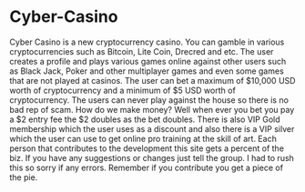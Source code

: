 # Cyber-Casino
Cyber Casino is a new cryptocurrency casino. 
You can gamble in various cryptocurrencies such as Bitcoin, Lite Coin, Drecred and etc. 
The user creates a profile and plays various games online against other users such as Black Jack,
Poker and other multiplayer games and even some games that are not played at casinos.
The user can bet a maximum of $10,000 USD worth of cryptocurrency and a minimum of $5 USD worth of cryptocurrency. 
The users can never play against the house so there is no bad rep of scam. How do we make money?
Well when ever you bet you pay a $2 entry fee the $2 doubles as the bet doubles. 
There is also VIP Gold membership which the user uses as a discount 
and also there is a VIP silver which the user can use to get online pro training at the skill of art.
Each person that contributes to the development this site gets a percent of the biz. If you have any suggestions or changes  just tell the group.
I had to rush this so sorry if any errors. Remember if you contribute you get a piece of the pie.
